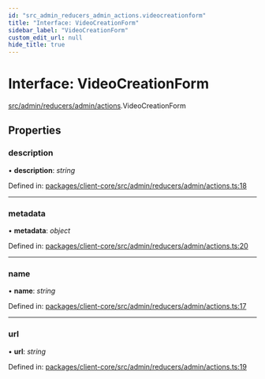 ```yaml
---
id: "src_admin_reducers_admin_actions.videocreationform"
title: "Interface: VideoCreationForm"
sidebar_label: "VideoCreationForm"
custom_edit_url: null
hide_title: true
---
```


# Interface: VideoCreationForm

[src/admin/reducers/admin/actions](../modules/src_admin_reducers_admin_actions.md).VideoCreationForm

## Properties

### description

• **description**: *string*

Defined in: [packages/client-core/src/admin/reducers/admin/actions.ts:18](https://github.com/xr3ngine/xr3ngine/blob/673ad6a5f/packages/client-core/src/admin/reducers/admin/actions.ts#L18)

___

### metadata

• **metadata**: *object*

Defined in: [packages/client-core/src/admin/reducers/admin/actions.ts:20](https://github.com/xr3ngine/xr3ngine/blob/673ad6a5f/packages/client-core/src/admin/reducers/admin/actions.ts#L20)

___

### name

• **name**: *string*

Defined in: [packages/client-core/src/admin/reducers/admin/actions.ts:17](https://github.com/xr3ngine/xr3ngine/blob/673ad6a5f/packages/client-core/src/admin/reducers/admin/actions.ts#L17)

___

### url

• **url**: *string*

Defined in: [packages/client-core/src/admin/reducers/admin/actions.ts:19](https://github.com/xr3ngine/xr3ngine/blob/673ad6a5f/packages/client-core/src/admin/reducers/admin/actions.ts#L19)
